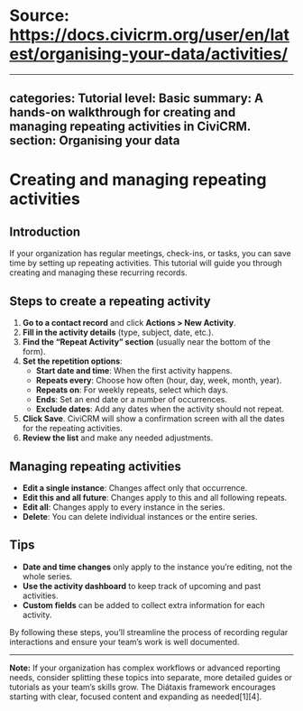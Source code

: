 # Source: https://docs.civicrm.org/user/en/latest/organising-your-data/activities/

---
categories: Tutorial
level: Basic
summary: A hands-on walkthrough for creating and managing repeating activities in CiviCRM.
section: Organising your data
---

# Creating and managing repeating activities

## Introduction

If your organization has regular meetings, check-ins, or tasks, you can save time by setting up repeating activities. This tutorial will guide you through creating and managing these recurring records.

## Steps to create a repeating activity

1. **Go to a contact record** and click **Actions > New Activity**.
2. **Fill in the activity details** (type, subject, date, etc.).
3. **Find the “Repeat Activity” section** (usually near the bottom of the form).
4. **Set the repetition options**:
   - **Start date and time**: When the first activity happens.
   - **Repeats every**: Choose how often (hour, day, week, month, year).
   - **Repeats on**: For weekly repeats, select which days.
   - **Ends**: Set an end date or a number of occurrences.
   - **Exclude dates**: Add any dates when the activity should not repeat.
5. **Click Save**. CiviCRM will show a confirmation screen with all the dates for the repeating activities.
6. **Review the list** and make any needed adjustments.

## Managing repeating activities

- **Edit a single instance**: Changes affect only that occurrence.
- **Edit this and all future**: Changes apply to this and all following repeats.
- **Edit all**: Changes apply to every instance in the series.
- **Delete**: You can delete individual instances or the entire series.

## Tips

- **Date and time changes** only apply to the instance you’re editing, not the whole series.
- **Use the activity dashboard** to keep track of upcoming and past activities.
- **Custom fields** can be added to collect extra information for each activity.

By following these steps, you’ll streamline the process of recording regular interactions and ensure your team’s work is well documented.

---

**Note:** If your organization has complex workflows or advanced reporting needs, consider splitting these topics into separate, more detailed guides or tutorials as your team’s skills grow. The Diátaxis framework encourages starting with clear, focused content and expanding as needed[1][4].